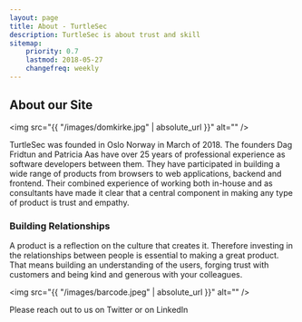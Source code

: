 ```yaml
---
layout: page
title: About - TurtleSec
description: TurtleSec is about trust and skill
sitemap:
    priority: 0.7
    lastmod: 2018-05-27
    changefreq: weekly
---
```

## About our Site

<span class="image left"><img src="{{ "/images/domkirke.jpg" | absolute_url }}" alt="" /></span>

TurtleSec was founded in Oslo Norway in March of 2018. The founders Dag Fridtun and Patricia Aas have over 25 years of professional experience as software developers between them. They have participated in building a wide range of products from browsers to web applications, backend and frontend. Their combined experience of working both in-house and as consultants have made it clear that a central component in making any type of product is trust and empathy.

### Building Relationships
<div class="box">
  <p>
  A product is a reflection on the culture that creates it. Therefore investing in the relationships between people is essential to making a great product. That means building an understanding of the users, forging trust with customers and being kind and generous with your colleagues. 
  </p>
</div>

<span class="image left"><img src="{{ "/images/barcode.jpeg" | absolute_url }}" alt="" /></span>

Please reach out to us on Twitter or on LinkedIn

